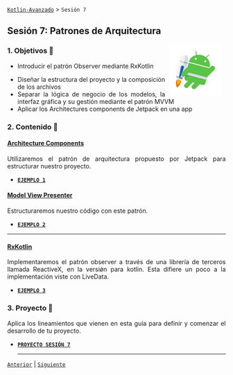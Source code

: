 [`Kotlin-Avanzado`](../Readme.md) > `Sesión 7`

## Sesión 7: Patrones de Arquitectura

<img src="images/jetpack.png" align="right" height="120" hspace="10">

<div style="text-align: justify;">

### 1. Objetivos :dart: 


* Introducir el patrón Observer mediante RxKotlin

- Diseñar la estructura del proyecto y la composición de los archivos
- Separar la lógica de negocio de los modelos, la interfaz gráfica y su gestión mediante el patrón MVVM
- Aplicar los Architectures components de Jetpack en una app



### 2. Contenido :blue_book: 

####  <ins>Architecture Components</ins>

Utilizaremos el patrón de arquitectura propuesto por Jetpack para estructurar nuestro proyecto. 

- [**`EJEMPLO 1`**](Ejemplo-01/)

#### <ins>Model View Presenter</ins>

   Estructuraremos nuestro código con este patrón.

   - [**`EJEMPLO 2`**](Ejemplo-02/Readme.md)
   ---

#### <ins>RxKotlin</ins>

   Implementaremos el patrón observer a través de una librería de terceros llamada ReactiveX, en la versiǿn para kotlin. Esta difiere un poco a la implementación viste con LiveData.

   - [**`EJEMPLO 3`**](Ejemplo-03/Readme.md)

### 3. Proyecto :hammer:

Aplica los lineamientos que vienen en esta guía para definir y comenzar el desarrollo de tu proyecto.

- [**`PROYECTO SESIÓN 7`**](Proyecto/Readme.md)

  ---

[`Anterior`](../Sesion-03/Readme.md) | [`Siguiente`](../Sesion-05/Readme.md)      

</div>

